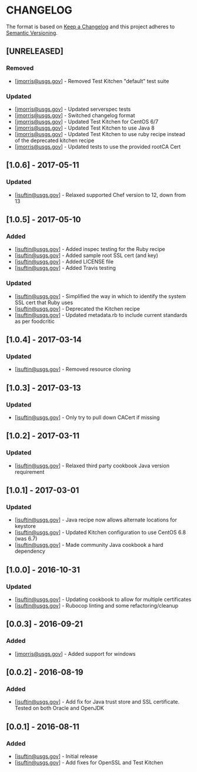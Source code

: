 # CHANGELOG

The format is based on [Keep a Changelog](http://keepachangelog.com/)
and this project adheres to [Semantic Versioning](http://semver.org/).

## [UNRELEASED]
### Removed
- [jmorris@usgs.gov] - Removed Test Kitchen "default" test suite
### Updated
- [jmorris@usgs.gov] - Updated serverspec tests
- [jmorris@usgs.gov] - Switched changelog format
- [jmorris@usgs.gov] - Updated Test Kitchen for CentOS 6/7
- [jmorris@usgs.gov] - Updated Test Kitchen to use Java 8
- [jmorris@usgs.gov] - Updated Test Kitchen to use ruby recipe instead of the deprecated kitchen recipe
- [jmorris@usgs.gov] - Updated tests to use the provided rootCA Cert

## [1.0.6] - 2017-05-11
### Updated
- [isuftin@usgs.gov] - Relaxed supported Chef version to 12, down from 13

## [1.0.5] - 2017-05-10
### Added
- [isuftin@usgs.gov] - Added inspec testing for the Ruby recipe
- [isuftin@usgs.gov] - Added sample root SSL cert (and key)
- [isuftin@usgs.gov] - Added LICENSE file
- [isuftin@usgs.gov] - Added Travis testing
### Updated
- [isuftin@usgs.gov] - Simplified the way in which to identify the system SSL cert that Ruby uses
- [isuftin@usgs.gov] - Deprecated the Kitchen recipe
- [isuftin@usgs.gov] - Updated metadata.rb to include current standards as per foodcritic

## [1.0.4] - 2017-03-14
### Updated
- [isuftin@usgs.gov] - Removed resource cloning

## [1.0.3] - 2017-03-13
### Updated
- [isuftin@usgs.gov] - Only try to pull down CACert if missing

## [1.0.2] - 2017-03-11
### Updated
- [isuftin@usgs.gov] - Relaxed third party cookbook Java version requirement

## [1.0.1] - 2017-03-01
### Updated
- [isuftin@usgs.gov] - Java recipe now allows alternate locations for keystore
- [isuftin@usgs.gov] - Updated Kitchen configuration to use CentOS 6.8 (was 6.7)
- [isuftin@usgs.gov] - Made community Java cookbook a hard dependency

## [1.0.0] - 2016-10-31
### Updated
- [isuftin@usgs.gov] - Updating cookbook to allow for multiple certificates
- [isuftin@usgs.gov] - Rubocop linting and some refactoring/cleanup

## [0.0.3] - 2016-09-21
### Added
- [jmorris@usgs.gov] - Added support for windows

## [0.0.2] - 2016-08-19
### Added
- [isuftin@usgs.gov] - Add fix for Java trust store and SSL certificate. Tested on both Oracle and OpenJDK

## [0.0.1] - 2016-08-11
### Added
- [isuftin@usgs.gov] - Initial release
- [isuftin@usgs.gov] - Add fixes for OpenSSL and Test Kitchen

